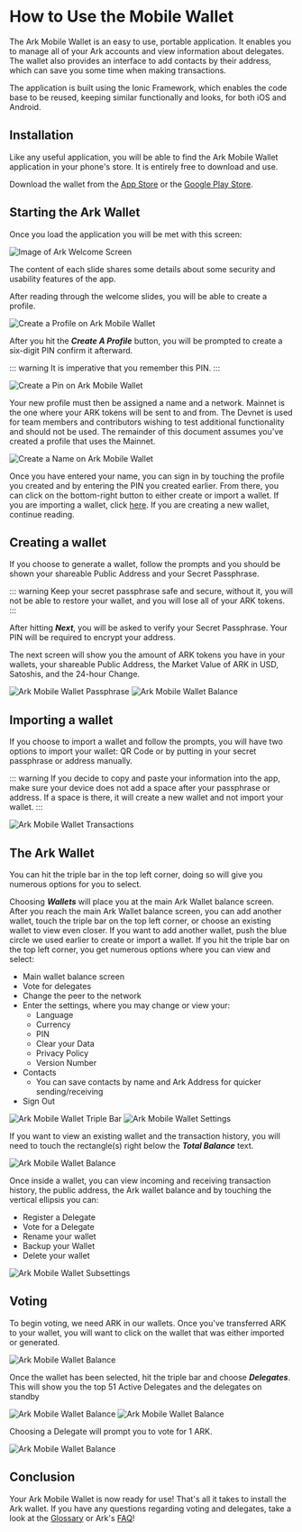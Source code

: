 # How to Use the Mobile Wallet

The Ark Mobile Wallet is an easy to use, portable application. It enables you to manage all of your Ark accounts and view information about delegates. The wallet also provides an interface to add contacts by their address, which can save you some time when making transactions.

The application is built using the Ionic Framework, which enables the code base to be reused, keeping similar functionally and looks, for both iOS and Android.

## Installation

Like any useful application, you will be able to find the Ark Mobile Wallet application in your phone's store. It is entirely free to download and use.

Download the wallet from the [App Store](https://itunes.apple.com/us/app/mobile-ark/id1324625967?ls=1&mt=8) or the [Google Play Store](https://play.google.com/store/apps/details?id=io.ark.wallet.mobile).

## Starting the Ark Wallet

Once you load the application you will be met with this screen:

![Image of Ark Welcome Screen](./assets/how-to-use-the-mobile-wallet/arkWallet.png)

The content of each slide shares some details about some security and usability features of the app.

After reading through the welcome slides, you will be able to create a profile.

![Create a Profile on Ark Mobile Wallet](./assets/how-to-use-the-mobile-wallet/arkWallet4.png)

After you hit the ***Create A Profile*** button, you will be prompted to create a six-digit PIN confirm it afterward.

::: warning
It is imperative that you remember this PIN.
:::

![Create a Pin on Ark Mobile Wallet](./assets/how-to-use-the-mobile-wallet/arkWallet5.png)

Your new profile must then be assigned a name and a network. Mainnet is the one where your ARK tokens will be sent to and from. The Devnet is used for team members and contributors wishing to test additional functionality and should not be used. The remainder of this document assumes you've created a profile that uses the Mainnet.

![Create a Name on Ark Mobile Wallet](./assets/how-to-use-the-mobile-wallet/arkWallet6.png)

Once you have entered your name, you can sign in by touching the profile you created and by entering the PIN you created earlier. From there, you can click on the bottom-right button to either create or import a wallet. If you are importing a wallet, click [here](#importing-a-wallet). If you are creating a new wallet, continue reading.

## Creating a wallet

If you choose to generate a wallet, follow the prompts and you should be shown your shareable Public Address and your Secret Passphrase. 

::: warning
Keep your secret passphrase safe and secure, without it, you will not be able to restore your wallet, and you will lose all of your ARK tokens.
:::



After hitting ***Next***, you will be asked to verify your Secret Passphrase. Your PIN will be required to encrypt your address.

The next screen will show you the amount of ARK tokens you have in your wallets, your shareable Public Address, the Market Value of ARK in USD, Satoshis, and the 24-hour Change.

![Ark Mobile Wallet Passphrase](./assets/how-to-use-the-mobile-wallet/arkWallet8.png)             ![Ark Mobile Wallet Balance](./assets/how-to-use-the-mobile-wallet/arkWallet9.png)

## Importing a wallet

If you choose to import a wallet and follow the prompts, you will have two options to import your wallet: QR Code or by putting in your secret passphrase or address manually.

::: warning
If you decide to copy and paste your information into the app, make sure your device does not add a space after your passphrase or address. If a space is there, it will create a new wallet and not import your wallet.
:::

![Ark Mobile Wallet Transactions](./assets/how-to-use-the-mobile-wallet/arkWallet10.png)

## The Ark Wallet

You can hit the triple bar in the top left corner, doing so will give you numerous options for you to select. 

Choosing ***Wallets*** will place you at the main Ark Wallet balance screen. After you reach the main Ark Wallet balance screen, you can add another wallet, touch the triple bar on the top left corner, or choose an existing wallet to view even closer.
If you want to add another wallet,  push the blue circle we used earlier to create or import a wallet.
If you hit the triple bar on the top left corner, you get numerous options where you can view and select:

- Main wallet balance screen
- Vote for delegates
- Change the peer to the network
- Enter the settings, where you may change or view your:
  - Language
  - Currency
  - PIN
  - Clear your Data
  - Privacy Policy
  - Version Number
- Contacts
  - You can save contacts by name and Ark Address for quicker sending/receiving
- Sign Out

![Ark Mobile Wallet Triple Bar](./assets/how-to-use-the-mobile-wallet/arkWallet13.png)            ![Ark Mobile Wallet Settings](./assets/how-to-use-the-mobile-wallet/arkWallet12.png)

If you want to view an existing wallet and the transaction history, you will need to touch the rectangle(s) right below the ***Total Balance*** text.

![Ark Mobile Wallet Balance](./assets/how-to-use-the-mobile-wallet/arkWallet14.png)

Once inside a wallet, you can view incoming and receiving transaction history, the public address, the Ark wallet balance and by touching the vertical ellipsis you can:

- Register a Delegate
- Vote for a Delegate
- Rename your wallet
- Backup your Wallet
- Delete your wallet

![Ark Mobile Wallet Subsettings](./assets/how-to-use-the-mobile-wallet/arkWallet15.png)

## Voting

To begin voting, we need ARK in our wallets. Once you've transferred ARK to your wallet, you will want to click on the wallet that was either imported or generated.

![Ark Mobile Wallet Balance](./assets/how-to-use-the-mobile-wallet/arkWallet14.png)

Once the wallet has been selected, hit the triple bar and choose ***Delegates***. This will show you the top 51 Active Delegates and the delegates on standby

![Ark Mobile Wallet Balance](./assets/how-to-use-the-mobile-wallet/arkWallet16.png)
![Ark Mobile Wallet Balance](./assets/how-to-use-the-mobile-wallet/arkWallet17.png)

Choosing a Delegate will prompt you to vote for 1 ARK.

![Ark Mobile Wallet Balance](./assets/how-to-use-the-mobile-wallet/arkWallet18.png)

## Conclusion

Your Ark Mobile Wallet is now ready for use! That's all it takes to install the Ark wallet. If you have any questions regarding voting and delegates, take a look at the [Glossary](/glossary/) or Ark's [FAQ](https://blog.ark.io/ark-frequently-asked-questions-faq-bcb90a0537cc)!
